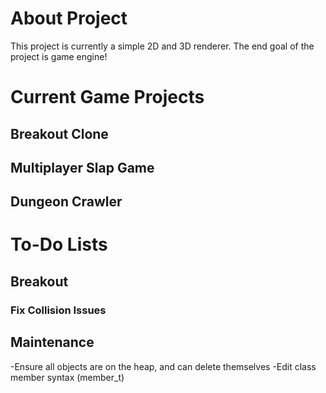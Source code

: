 # About Project

This project is currently a simple 2D and 3D renderer. The end goal of the project is game engine!

# Current Game Projects

## Breakout Clone
## Multiplayer Slap Game
## Dungeon Crawler

# To-Do Lists

## Breakout

### Fix Collision Issues


## Maintenance

-Ensure all objects are on the heap, and can delete themselves
-Edit class member syntax (member_t)
